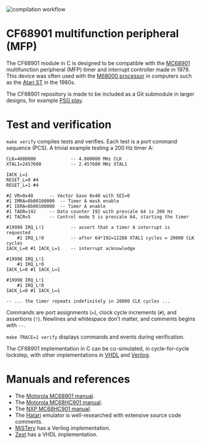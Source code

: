 ![compilation workflow](https://github.com/frno7/cf68901/actions/workflows/compilation.yml/badge.svg)

# CF68901 multifunction peripheral (MFP)

The CF68901 module in C is designed to be compatible with the [MC68901]
multifunction peripheral (MFP) timer and interrupt controller made in 1979.
This device was often used with the [M68000 processor] in computers such as
the [Atari ST] in the 1980s.

The CF68901 repository is made to be included as a Git submodule in larger
designs, for example [PSG play](https://github.com/frno7/psgplay).

# Test and verification

`make verify` compiles tests and verifies. Each test is a
port command sequence (PCS). A trivial example testing a 200 Hz timer A:

```
CLK=4000000             -- 4.000000 MHz CLK
XTAL1=2457600           -- 2.457600 MHz XTAL1

IACK_L=1
RESET_L=0 #4
RESET_L=1 #4

#2 VR=0x40		-- Vector base 0x40 with SEI=0
#1 IMRA=0b00100000	-- Timer A mask enable
#1 IERA=0b00100000	-- Timer A enable
#1 TADR=192		-- Data counter 192 with prescale 64 is 200 Hz
#1 TACR=5		-- Control mode 5 is prescale 64, starting the timer

#19999 IRQ_L!1          -- assert that a timer A interrupt is requested
    #1 IRQ_L!0          -- after 64*192=12288 XTAL1 cycles = 20000 CLK cycles
IACK_L=0 #1 IACK_L=1    -- interrupt acknowledge

#19998 IRQ_L!1
    #1 IRQ_L!0
IACK_L=0 #1 IACK_L=1

#19998 IRQ_L!1
    #1 IRQ_L!0
IACK_L=0 #1 IACK_L=1

-- ... the timer repeats indefinitely in 20000 CLK cycles ...
```

Commands are port assignments (`=`), clock cycle increments (`#`), and
assertions (`!`). Newlines and whitespace don’t matter, and comments
begins with `--`.

`make TRACE=1 verify` displays commands and events during verification.

The CF68901 implementation in C can be co-simulated, in cycle-for-cycle
lockstep, with other implementations in [VHDL] and [Verilog].

# Manuals and references

- The [Motorola MC68901 manual].
- The [Motorola MC68HC901 manual].
- The [NXP MC68HC901 manual].
- The [Hatari] emulator is well-researched with extensive source code comments.
- [MiSTery] has a Verilog implementation.
- [Zest] has a VHDL implementation.

[MC68901]: https://www.nxp.com/products/no-longer-manufactured/mc68hc901-multi-function-peripheral:MC68901
[M68000 processor]: https://en.wikipedia.org/wiki/Motorola_68000
[Atari ST]: https://en.wikipedia.org/wiki/Atari_ST

[Motorola MC68901 manual]: https://archive.org/details/Motorola_MC68901_MFP_undated
[Motorola MC68HC901 manual]: https://sca.uwaterloo.ca/coldfire/specs/HC901UM.pdf
[NXP MC68HC901 manual]: https://www.nxp.com/docs/en/reference-manual/MC68901UM.pdf

[Hatari]: https://github.com/hatari/hatari
[MiSTery]: https://github.com/gyurco/MiSTery
[Zest]: https://codeberg.org/zerkman/zest

[VHDL]: https://en.wikipedia.org/wiki/VHDL
[Verilog]: https://en.wikipedia.org/wiki/Verilog
